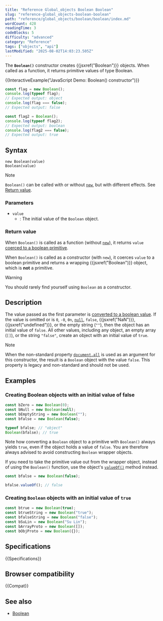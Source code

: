 ```yaml
---
title: "Reference Global_objects Boolean Boolean"
slug: "reference-global_objects-boolean-boolean"
path: "reference/global_objects/boolean/boolean/index.md"
wordCount: 428
readingTime: 3
codeBlocks: 5
difficulty: "advanced"
category: "Reference"
tags: ["objects", "api"]
lastModified: "2025-08-02T14:03:23.505Z"
---
```



The **`Boolean()`** constructor creates {{jsxref("Boolean")}} objects. When called as a function, it returns primitive values of type Boolean.

{{InteractiveExample("JavaScript Demo: Boolean() constructor")}}

```js interactive-example
const flag = new Boolean();
console.log(typeof flag);
// Expected output: object
console.log(flag === false);
// Expected output: false

const flag2 = Boolean();
console.log(typeof flag2);
// Expected output: boolean
console.log(flag2 === false);
// Expected output: true
```

## Syntax

```js-nolint
new Boolean(value)
Boolean(value)
```

> [!NOTE]
> `Boolean()` can be called with or without [`new`](/en-US/docs/Web/JavaScript/Reference/Operators/new), but with different effects. See [Return value](#return_value).

### Parameters

- `value`
  - : The initial value of the `Boolean` object.

### Return value

When `Boolean()` is called as a function (without [`new`](/en-US/docs/Web/JavaScript/Reference/Operators/new)), it returns `value` [coerced to a boolean primitive](/en-US/docs/Web/JavaScript/Reference/Global_Objects/Boolean#boolean_coercion).

When `Boolean()` is called as a constructor (with `new`), it coerces `value` to a boolean primitive and returns a wrapping {{jsxref("Boolean")}} object, which is **not** a primitive.

> [!WARNING]
> You should rarely find yourself using `Boolean` as a constructor.

## Description

The value passed as the first parameter is [converted to a boolean value](/en-US/docs/Web/JavaScript/Reference/Global_Objects/Boolean#boolean_coercion). If the value is omitted or is `0`, `-0`, `0n`, [`null`](/en-US/docs/Web/JavaScript/Reference/Operators/null), `false`, {{jsxref("NaN")}}, {{jsxref("undefined")}}, or the empty string (`""`), then the object has an initial value of `false`. All other values, including any object, an empty array (`[]`), or the string `"false"`, create an object with an initial value of `true`.

> [!NOTE]
> When the non-standard property [`document.all`](/en-US/docs/Web/API/Document/all) is used as an argument for this constructor, the result is a `Boolean` object with the value `false`. This property is legacy and non-standard and should not be used.

## Examples

### Creating Boolean objects with an initial value of false

```js
const bZero = new Boolean(0);
const bNull = new Boolean(null);
const bEmptyString = new Boolean("");
const bfalse = new Boolean(false);

typeof bfalse; // "object"
Boolean(bfalse); // true
```

Note how converting a `Boolean` object to a primitive with `Boolean()` always yields `true`, even if the object holds a value of `false`. You are therefore always advised to avoid constructing `Boolean` wrapper objects.

If you need to take the primitive value out from the wrapper object, instead of using the `Boolean()` function, use the object's [`valueOf()`](/en-US/docs/Web/JavaScript/Reference/Global_Objects/Boolean/valueOf) method instead.

```js
const bfalse = new Boolean(false);

bfalse.valueOf(); // false
```

### Creating `Boolean` objects with an initial value of `true`

```js
const btrue = new Boolean(true);
const btrueString = new Boolean("true");
const bfalseString = new Boolean("false");
const bSuLin = new Boolean("Su Lin");
const bArrayProto = new Boolean([]);
const bObjProto = new Boolean({});
```

## Specifications

{{Specifications}}

## Browser compatibility

{{Compat}}

## See also

- [Boolean](/en-US/docs/Glossary/Boolean)
